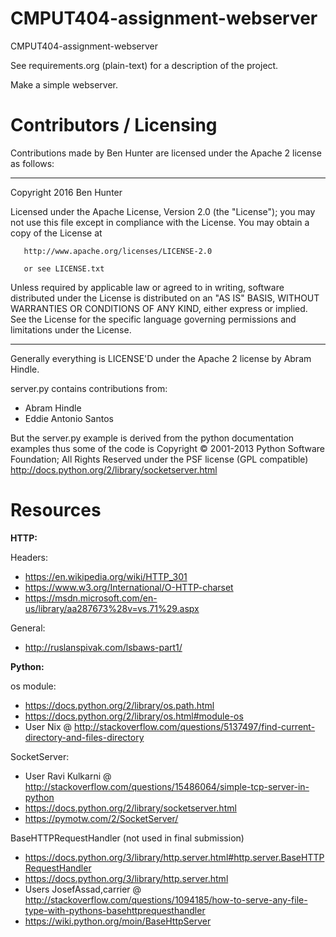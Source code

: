CMPUT404-assignment-webserver
=============================

CMPUT404-assignment-webserver

See requirements.org (plain-text) for a description of the project.

Make a simple webserver.

Contributors / Licensing
========================
Contributions made by Ben Hunter are licensed under the Apache 2 license as follows:

----------------------------------------------
   Copyright 2016 Ben Hunter

   Licensed under the Apache License, Version 2.0 (the "License");
   you may not use this file except in compliance with the License.
   You may obtain a copy of the License at

       http://www.apache.org/licenses/LICENSE-2.0
	   
	   or see LICENSE.txt

   Unless required by applicable law or agreed to in writing, software
   distributed under the License is distributed on an "AS IS" BASIS,
   WITHOUT WARRANTIES OR CONDITIONS OF ANY KIND, either express or implied.
   See the License for the specific language governing permissions and
   limitations under the License.

----------------------------------------------
Generally everything is LICENSE'D under the Apache 2 license by Abram Hindle.

server.py contains contributions from:

* Abram Hindle
* Eddie Antonio Santos

But the server.py example is derived from the python documentation
examples thus some of the code is Copyright © 2001-2013 Python
Software Foundation; All Rights Reserved under the PSF license (GPL
compatible) http://docs.python.org/2/library/socketserver.html

Resources
========================
**HTTP:**

Headers:
  * https://en.wikipedia.org/wiki/HTTP_301
  * https://www.w3.org/International/O-HTTP-charset
  * https://msdn.microsoft.com/en-us/library/aa287673%28v=vs.71%29.aspx
	
General:	
  * http://ruslanspivak.com/lsbaws-part1/

**Python:**

os module:
  * https://docs.python.org/2/library/os.path.html
  * https://docs.python.org/2/library/os.html#module-os
  * User Nix @ http://stackoverflow.com/questions/5137497/find-current-directory-and-files-directory

SocketServer:
  * User Ravi Kulkarni @ http://stackoverflow.com/questions/15486064/simple-tcp-server-in-python
  * https://docs.python.org/2/library/socketserver.html
  * https://pymotw.com/2/SocketServer/
	
BaseHTTPRequestHandler (not used in final submission)
  * https://docs.python.org/3/library/http.server.html#http.server.BaseHTTPRequestHandler
  * https://docs.python.org/3/library/http.server.html
  * Users JosefAssad,carrier @ http://stackoverflow.com/questions/1094185/how-to-serve-any-file-type-with-pythons-basehttprequesthandler
  * https://wiki.python.org/moin/BaseHttpServer
		
